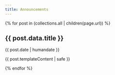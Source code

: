 ```yaml
---
title: Announcements
---
```


{% for post in (collections.all | children(page.url)) %}
<article>

# {{ post.data.title }}
<time datetime="{{ post.date | isodate }}">{{ post.date | humandate }}</time>

{{ post.templateContent | safe }}

</article>
{% endfor %}
